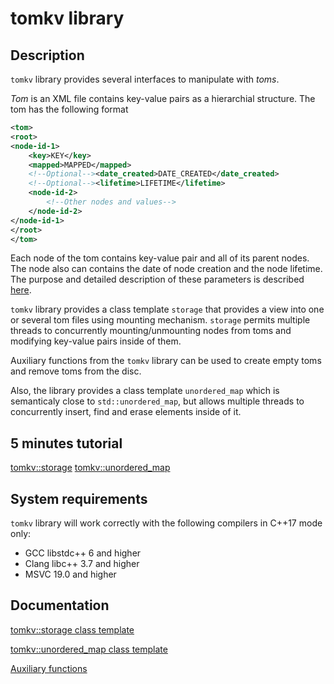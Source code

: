 # tomkv library

## Description

`tomkv` library provides several interfaces to manipulate with *toms*.

*Tom* is an XML file contains key-value pairs as a hierarchial structure. The tom has the following format

```xml
<tom>
<root>
<node-id-1>
    <key>KEY</key>
    <mapped>MAPPED</mapped>
    <!--Optional--><date_created>DATE_CREATED</date_created>
    <!--Optional--><lifetime>LIFETIME</lifetime>
    <node-id-2>
        <!--Other nodes and values-->
    </node-id-2>
</node-id-1>
</root>
</tom>
```

Each node of the tom contains key-value pair and all of its parent nodes. The node also can contains the date of node creation and the node lifetime. The purpose and detailed description of these parameters is described [here](./docs/storage.md).

`tomkv` library provides a class template `storage` that provides a view into one or several tom files using mounting mechanism.
`storage` permits multiple threads to concurrently mounting/unmounting nodes from toms and modifying key-value pairs inside of them.

Auxiliary functions from the `tomkv` library can be used to create empty toms and remove toms from the disc.

Also, the library provides a class template `unordered_map` which is semanticaly close to `std::unordered_map`, but allows
multiple threads to concurrently insert, find and erase elements inside of it.

## 5 minutes tutorial

[tomkv::storage](./docs/storage_tut.md)
[tomkv::unordered_map](./docs/unordered_map_tut.md)

## System requirements

`tomkv` library will work correctly with the following compilers in C++17 mode only:

- GCC libstdc++ 6 and higher
- Clang libc++ 3.7 and higher
- MSVC 19.0 and higher

## Documentation

[tomkv::storage class template](./docs/storage.md)

[tomkv::unordered_map class template](./docs/unordered_map.md)

[Auxiliary functions](./docs/aux.md)


